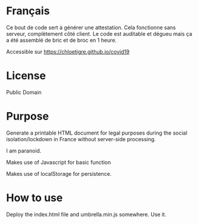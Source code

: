 # Français

Ce bout de code sert à générer une attestation. Cela fonctionne sans serveur, complètement côté client. Le code est auditable et dégueu mais ça a été assemblé de bric et de broc en 1 heure.

Accessible sur https://chloetigre.github.io/covid19

# License

Public Domain

# Purpose

Generate a printable HTML document for legal purposes during the social isolation/lockdown in France
without server-side processing.

I am paranoid.

Makes use of Javascript for basic function

Makes use of localStorage for persistence.
# How to use

Deploy the index.html file and umbrella.min.js somewhere. Use it.
